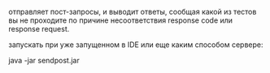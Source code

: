 отправляет пост-запросы, и выводит ответы, сообщая какой из тестов вы не проходите по причине несоответствия response code или response request.

запускать при уже запущенном в IDE или еще каким способом сервере:

java -jar sendpost.jar
